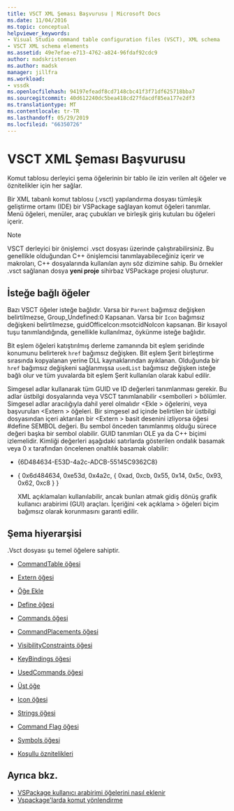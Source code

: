 ```yaml
---
title: VSCT XML Şeması Başvurusu | Microsoft Docs
ms.date: 11/04/2016
ms.topic: conceptual
helpviewer_keywords:
- Visual Studio command table configuration files (VSCT), XML schema
- VSCT XML schema elements
ms.assetid: 49e7efae-e713-4762-a824-96fdaf92cdc9
author: madskristensen
ms.author: madsk
manager: jillfra
ms.workload:
- vssdk
ms.openlocfilehash: 94197efeadf8cd7148cbc41f3f71df625718bba7
ms.sourcegitcommit: 40d612240dc5bea418cd27fdacdf85ea177e2df3
ms.translationtype: MT
ms.contentlocale: tr-TR
ms.lasthandoff: 05/29/2019
ms.locfileid: "66350726"
---
```

# <a name="vsct-xml-schema-reference"></a>VSCT XML Şeması Başvurusu
Komut tablosu derleyici şema öğelerinin bir tablo ile izin verilen alt öğeler ve öznitelikler için her sağlar.

 Bir XML tabanlı komut tablosu (.vsct) yapılandırma dosyası tümleşik geliştirme ortamı (IDE) bir VSPackage sağlayan komut öğeleri tanımlar. Menü öğeleri, menüler, araç çubukları ve birleşik giriş kutuları bu öğeleri içerir.

> [!NOTE]
> VSCT derleyici bir önişlemci .vsct dosyası üzerinde çalıştırabilirsiniz. Bu genellikle olduğundan C++ önişlemcisi tanımlayabileceğiniz içerir ve makroları, C++ dosyalarında kullanılan aynı söz dizimine sahip. Bu örnekler .vsct sağlanan dosya **yeni proje** sihirbaz VSPackage projesi oluşturur.

## <a name="optional-elements"></a>İsteğe bağlı öğeler
 Bazı VSCT öğeler isteğe bağlıdır. Varsa bir `Parent` bağımsız değişken belirtilmezse, Group_Undefined:0 Kapsanan. Varsa bir `Icon` bağımsız değişkeni belirtilmezse, guidOfficeIcon:msotcidNoIcon kapsanan. Bir kısayol tuşu tanımlandığında, genellikle kullanılmaz, öykünme isteğe bağlıdır.

 Bit eşlem öğeleri katıştırılmış derleme zamanında bit eşlem şeridinde konumunu belirterek `href` bağımsız değişken. Bit eşlem Şerit birleştirme sırasında kopyalanan yerine DLL kaynaklarından ayıklanan. Olduğunda bir `href` bağımsız değişkeni sağlanmışsa `usedList` bağımsız değişken isteğe bağlı olur ve tüm yuvalarda bit eşlem Şerit kullanılan olarak kabul edilir.

 Simgesel adlar kullanarak tüm GUID ve ID değerleri tanımlanması gerekir. Bu adlar üstbilgi dosyalarında veya VSCT tanımlanabilir \<sembolleri > bölümler. Simgesel adlar aracılığıyla dahil yerel olmalıdır \<Ekle > öğelerini, veya başvurulan \<Extern > öğeleri. Bir simgesel ad içinde belirtilen bir üstbilgi dosyasından içeri aktarılan bir \<Extern > basit desenini izliyorsa öğesi #define SEMBOL değeri. Bu sembol önceden tanımlanmış olduğu sürece değeri başka bir sembol olabilir. GUID tanımları OLE ya da C++ biçimi izlemelidir. Kimliği değerleri aşağıdaki satırlarda gösterilen ondalık basamak veya 0 x tarafından öncelenen onaltılık basamak olabilir:

- {6D484634-E53D-4a2c-ADCB-55145C9362C8}

- { 0x6d484634, 0xe53d, 0x4a2c, { 0xad, 0xcb, 0x55, 0x14, 0x5c, 0x93, 0x62, 0xc8 } }

  XML açıklamaları kullanılabilir, ancak bunları atmak gidiş dönüş grafik kullanıcı arabirimi (GUI) araçları. İçeriğini \<ek açıklama > öğeleri biçim bağımsız olarak korunmasını garanti edilir.

## <a name="schema-hierarchy"></a>Şema hiyerarşisi
 .Vsct dosyası şu temel öğelere sahiptir.

- [CommandTable öğesi](../extensibility/commandtable-element.md)

- [Extern öğesi](../extensibility/extern-element.md)

- [Öğe Ekle](../extensibility/include-element.md)

- [Define öğesi](../extensibility/define-element.md)

- [Commands öğesi](../extensibility/commands-element.md)

- [CommandPlacements öğesi](../extensibility/commandplacements-element.md)

- [VisibilityConstraints öğesi](../extensibility/visibilityconstraints-element.md)

- [KeyBindings öğesi](../extensibility/keybindings-element.md)

- [UsedCommands öğesi](../extensibility/usedcommands-element.md)

- [Üst öğe](../extensibility/parent-element.md)

- [Icon öğesi](../extensibility/icon-element.md)

- [Strings öğesi](../extensibility/strings-element.md)

- [Command Flag öğesi](../extensibility/command-flag-element.md)

- [Symbols öğesi](../extensibility/symbols-element.md)

- [Koşullu öznitelikleri](../extensibility/vsct-xml-schema-conditional-attributes.md)

## <a name="see-also"></a>Ayrıca bkz.
- [VSPackage kullanıcı arabirimi öğelerini nasıl eklenir](../extensibility/internals/how-vspackages-add-user-interface-elements.md)
- [Vspackage'larda komut yönlendirme](../extensibility/internals/command-routing-in-vspackages.md)